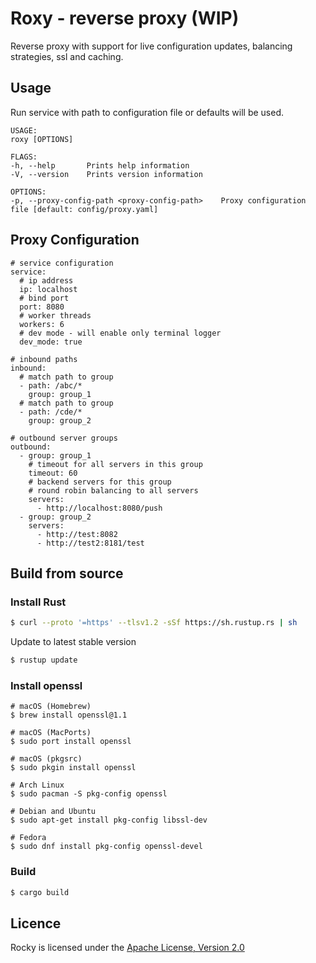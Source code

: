 # Roxy - reverse  proxy (WIP)
Reverse proxy with support for live configuration updates, balancing strategies, ssl and caching.

## Usage
Run service with path to configuration file or defaults will be used.

```
USAGE:
roxy [OPTIONS]

FLAGS:
-h, --help       Prints help information
-V, --version    Prints version information

OPTIONS:
-p, --proxy-config-path <proxy-config-path>    Proxy configuration file [default: config/proxy.yaml]
```

## Proxy Configuration
```
# service configuration
service:
  # ip address
  ip: localhost
  # bind port
  port: 8080
  # worker threads
  workers: 6
  # dev mode - will enable only terminal logger
  dev_mode: true

# inbound paths
inbound:
  # match path to group
  - path: /abc/*
    group: group_1
  # match path to group
  - path: /cde/*
    group: group_2

# outbound server groups
outbound:
  - group: group_1
    # timeout for all servers in this group
    timeout: 60
    # backend servers for this group
    # round robin balancing to all servers
    servers:
      - http://localhost:8080/push
  - group: group_2
    servers:
      - http://test:8082
      - http://test2:8181/test
```

## Build from source
### Install Rust
```bash
$ curl --proto '=https' --tlsv1.2 -sSf https://sh.rustup.rs | sh
```
Update to latest stable version
```bash
$ rustup update
```
### Install openssl
```
# macOS (Homebrew)
$ brew install openssl@1.1

# macOS (MacPorts)
$ sudo port install openssl

# macOS (pkgsrc)
$ sudo pkgin install openssl

# Arch Linux
$ sudo pacman -S pkg-config openssl

# Debian and Ubuntu
$ sudo apt-get install pkg-config libssl-dev

# Fedora
$ sudo dnf install pkg-config openssl-devel
```
### Build
```bash
$ cargo build
```

## Licence
Rocky is licensed under the [Apache License, Version 2.0](http://www.apache.org/licenses/LICENSE-2.0)
